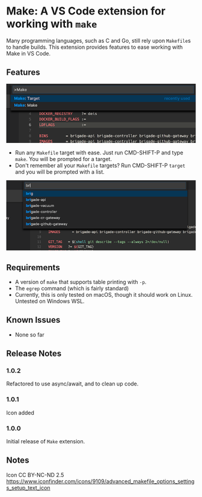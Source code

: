 # Make: A VS Code extension for working with `make`

Many programming languages, such as C and Go, still rely upon `Makefile`s to handle builds. This extension provides features to ease working with Make in VS Code.

## Features

![Choose a target](images/make-commands.png)

- Run any `Makefile` target with ease. Just run CMD-SHIFT-P and type `make`. You will be prompted for a target.
- Don't remember all your `Makefile` targets? Run CMD-SHIFT-P `target` and you will be prompted with a list.

![Choose a target](images/choose-target.png)

## Requirements

- A version of `make` that supports table printing with `-p`.
- The `egrep` command (which is fairly standard)
- Currently, this is only tested on macOS, though it should work on Linux. Untested on Windows WSL.

## Known Issues

- None so far

## Release Notes

### 1.0.2

Refactored to use async/await, and to clean up code.

### 1.0.1

Icon added

### 1.0.0

Initial release of `Make` extension.

## Notes

Icon CC BY-NC-ND 2.5 https://www.iconfinder.com/icons/9109/advanced_makefile_options_settings_setup_text_icon